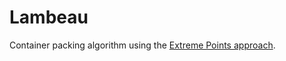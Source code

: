 # Lambeau
Container packing algorithm using the [Extreme Points approach](https://www.cirrelt.ca/documentstravail/cirrelt-2007-41.pdf).

